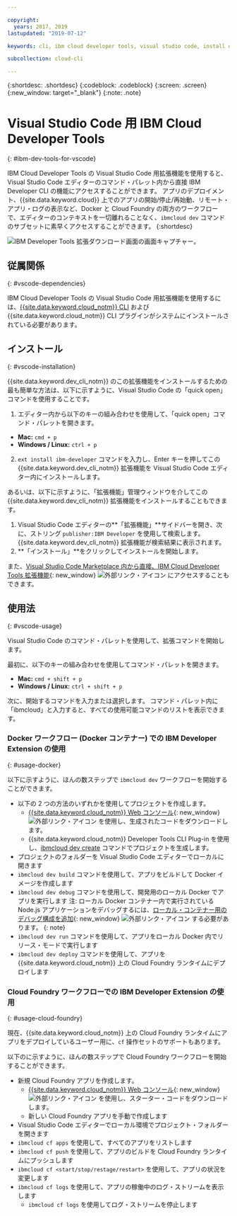 ```yaml
---

copyright:
  years: 2017, 2019
lastupdated: "2019-07-12"

keywords: cli, ibm cloud developer tools, visual studio code, install developer tools, developer extension, vscode cli, vscode plugin, cloud foundry vscode

subcollection: cloud-cli

---
```


{:shortdesc: .shortdesc}
{:codeblock: .codeblock}
{:screen: .screen}
{:new_window: target="_blank"}
{:note: .note}

# Visual Studio Code 用 IBM Cloud Developer Tools
{: #ibm-dev-tools-for-vscode}

IBM Cloud Developer Tools の Visual Studio Code 用拡張機能を使用すると、Visual Studio Code エディターのコマンド・パレット内から直接 IBM Developer CLI の機能にアクセスすることができます。 アプリのデプロイメント、{{site.data.keyword.cloud}} 上でのアプリの開始/停止/再始動、リモート・アプリ・ログの表示など、Docker と Cloud Foundry の両方のワークフローで、エディターのコンテキストを一切離れることなく、`ibmcloud dev` コマンドのサブセットに素早くアクセスすることができます。
{:shortdesc}

![IBM Developer Tools 拡張ダウンロード画面の画面キャプチャー。](../images/vscode.png "Visual Studio Code 内の拡張ダウンロード画面")

## 従属関係
{: #vscode-dependencies}

IBM Cloud Developer Tools の Visual Studio Code 用拡張機能を使用するには、[{{site.data.keyword.cloud_notm}} CLI](/docs/cli?topic=cloud-cli-getting-started) および {{site.data.keyword.cloud_notm}} CLI プラグインがシステムにインストールされている必要があります。

## インストール
{: #vscode-installation}

{{site.data.keyword.dev_cli_notm}} のこの拡張機能をインストールするための最も簡単な方法は、以下に示すように、Visual Studio Code の「quick open」コマンドを使用することです。

1. エディター内から以下のキーの組み合わせを使用して、「quick open」コマンド・パレットを開きます。

  * **Mac:** `cmd + p`
  * **Windows / Linux:** `ctrl + p`

2. `ext install ibm-developer` コマンドを入力し、Enter キーを押してこの {{site.data.keyword.dev_cli_notm}} 拡張機能を Visual Studio Code エディター内にインストールします。

あるいは、以下に示すように、「拡張機能」管理ウィンドウを介してこの {{site.data.keyword.dev_cli_notm}} 拡張機能をインストールすることもできます。

1. Visual Studio Code エディターの**「拡張機能」**サイドバーを開き、次に、ストリング `publisher:IBM Developer` を使用して検索します。 {{site.data.keyword.dev_cli_notm}} 拡張機能が検索結果に表示されます。  
2. **「インストール」**をクリックしてインストールを開始します。

また、[Visual Studio Code Marketplace 内から直接、IBM Cloud Developer Tools 拡張機能](https://marketplace.visualstudio.com/items?itemName=IBM.ibm-developer){: new_window} ![外部リンク・アイコン](../../icons/launch-glyph.svg "外部リンク・アイコン") にアクセスすることもできます。

## 使用法
{: #vscode-usage}

Visual Studio Code のコマンド・パレットを使用して、拡張コマンドを開始します。

最初に、以下のキーの組み合わせを使用してコマンド・パレットを開きます。

* **Mac:** `cmd + shift + p`
* **Windows / Linux:** `ctrl + shift + p`

次に、開始するコマンドを入力または選択します。 コマンド・パレット内に「ibmcloud」と入力すると、すべての使用可能コマンドのリストを表示できます。

### Docker ワークフロー (Docker コンテナー) での IBM Developer Extension の使用
{: #usage-docker}

以下に示すように、ほんの数ステップで `ibmcloud dev` ワークフローを開始することができます。
* 以下の 2 つの方法のいずれかを使用してプロジェクトを作成します。
  * [{{site.data.keyword.cloud_notm}} Web コンソール](https://{DomainName}/developer/appservice/starter-kits){: new_window} ![外部リンク・アイコン](../../icons/launch-glyph.svg "外部リンク・アイコン") を使用し、生成されたコードをダウンロードします。
  * {{site.data.keyword.cloud_notm}} Developer Tools CLI Plug-in を使用し、[ibmcloud dev create](/docs/cli/idt?topic=cloud-cli-idt-cli#create) コマンドでプロジェクトを生成します。
* プロジェクトのフォルダーを Visual Studio Code エディターでローカルに開きます
* `ibmcloud dev build` コマンドを使用して、アプリをビルドして Docker イメージを作成します
* `ibmcloud dev debug` コマンドを使用して、開発用のローカル Docker でアプリを実行します
  注: ローカル Docker コンテナー内で実行されている Node.js アプリケーションをデバッグするには、[ローカル・コンテナー用のデバッグ構成を追加](https://github.com/IBM-Cloud/ibm-developer-extension-vscode#debugging-nodejs-apps-within-the-local-docker-container){: new_window} ![外部リンク・アイコン](../../icons/launch-glyph.svg "外部リンク・アイコン") する必要があります。
  {: note}
* `ibmcloud dev run` コマンドを使用して、アプリをローカル Docker 内でリリース・モードで実行します
* `ibmcloud dev deploy` コマンドを使用して、アプリを {{site.data.keyword.cloud_notm}} 上の Cloud Foundry ランタイムにデプロイします

### Cloud Foundry ワークフローでの IBM Developer Extension の使用
{: #usage-cloud-foundry}

現在、{{site.data.keyword.cloud_notm}} 上の Cloud Foundry ランタイムにアプリをデプロイしているユーザー用に、`cf` 操作セットのサポートもあります。

以下のに示すように、ほんの数ステップで Cloud Foundry ワークフローを開始することができます。
* 新規 Cloud Foundry アプリを作成します。
  * [{{site.data.keyword.cloud_notm}} Web コンソール](https://{DomainName}/developer/appservice/starter-kits){: new_window} ![外部リンク・アイコン](../../icons/launch-glyph.svg "外部リンク・アイコン") を使用し、スターター・コードをダウンロードします。
  * 新しい Cloud Foundry アプリを手動で作成します
* Visual Studio Code エディターでローカル環境でプロジェクト・フォルダーを開きます
* `ibmcloud cf apps` を使用して、すべてのアプリをリストします
* `ibmcloud cf push` を使用して、アプリのビルドを Cloud Foundry ランタイムにプッシュします
* `ibmcloud cf <start/stop/restage/restart>` を使用して、アプリの状況を変更します
* `ibmcloud cf logs` を使用して、アプリの稼働中のログ・ストリームを表示します
  * `ibmcloud cf logs` を使用してログ・ストリームを停止します
